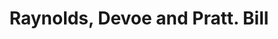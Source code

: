 ---
doi: 10.7916/D89W1SN6
date_other: '1850'
date_other_textual: 1850-1859
form: printed ephemera
genre:
- Invoices
name:
- Raynolds, Devoe and Pratt
object_in_context_url: https://biggert.cul.columbia.edu/items/view/ave_biggert_01103
subject_hierarchical_geographic:
- New York, New York, United States
subject_name:
- Raynolds, Devoe and Pratt
title: Raynolds, Devoe and Pratt. Bill
sort_title: Raynolds, Devoe and Pratt. Bill
call_number: ave_biggert_01103
coordinates:
- 40.71277777777778,-74.00583333333333
pid: ave_biggert_01103
identifiers: ave_biggert_01103
permalink: /biggert/ave_biggert_01103/
layout: iiif-image-page
---